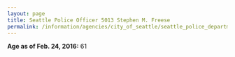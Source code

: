 ```yaml
---
layout: page
title: Seattle Police Officer 5013 Stephen M. Freese
permalink: /information/agencies/city_of_seattle/seattle_police_department/copbook/5013/
---
```


**Age as of Feb. 24, 2016:** 61
